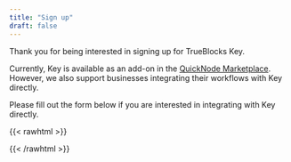 ```yaml
---
title: "Sign up"
draft: false
---
```


Thank you for being interested in signing up for TrueBlocks Key.

Currently, Key is available as an add-on in the <a href="https://marketplace.quicknode.com/add-on/trueblocks-key">QuickNode Marketplace</a>.
However, we also support businesses integrating their workflows with Key directly.

Please fill out the form below if you are interested in integrating with Key directly.

{{< rawhtml >}}
<script charset="utf-8" type="text/javascript" src="//js.hsforms.net/forms/embed/v2.js"></script>
<script>
  hbspt.forms.create({
    region: "na1",
    portalId: "45966077",
    formId: "d6b201b6-0db0-4200-af93-fb6c729a371a"
  });
</script>
{{< /rawhtml >}}
